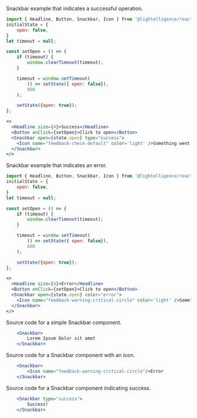 Snackbar example that indicates a successful operation.

```jsx
import { Headline, Button, Snackbar, Icon } from '@lightelligence/react';
initialState = {
    open: false,
}
let timeout = null;

const setOpen = () => {
    if (timeout) {
        window.clearTimeout(timeout);
    }

    timeout = window.setTimeout(
        () => setState({ open: false}),
        800
    );

    setState({open: true});
};

<>
  <Headline size={4}>Success</Headline>
  <Button onClick={setOpen}>Click to open</Button>
  <Snackbar open={state.open} type="success">
    <Icon name="feedback-check-default" color='light' />Something went terrifically awesome.
  </Snackbar>
</>
```

Snackbar example that indicates an error.

```jsx
import { Headline, Button, Snackbar, Icon } from '@lightelligence/react';
initialState = {
    open: false,
}
let timeout = null;

const setOpen = () => {
    if (timeout) {
        window.clearTimeout(timeout);
    }

    timeout = window.setTimeout(
        () => setState({ open: false}),
        800
    );

    setState({open: true});
};

<>
  <Headline size={4}>Error</Headline>
  <Button onClick={setOpen}>Click to open</Button>
  <Snackbar open={state.open} color="error">
    <Icon name="feedback-warning-critical-circle" color='light' />Something went horribly wrong.
  </Snackbar>
</>
```

Source code for a simple Snackbar component.

```jsx static
    <Snackbar>
        Lorem Ipsum Dolor sit amet
    </Snackbar>
```

Source code for a Snackbar component with an icon.

```jsx static
    <Snackbar>
        <Icon name="feedback-warning-critical-circle"/>Error
    </Snackbar>
```

Source code for a Snackbar component indicating success.

```jsx static
    <Snackbar type="success">
        Success!
    </Snackbar>
```
